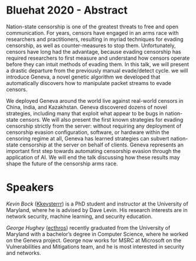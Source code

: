 

# Bluehat 2020 - Abstract

Nation-state censorship is one of the greatest threats to free and open communication. For years, censors have engaged in an arms race with researchers and practitioners, resulting in myriad techniques for evading censorship, as well as counter-measures to stop them. Unfortunately, censors have long had the advantage, because evading censorship has required researchers to first measure and understand how censors operate before they can intuit methods of evading them. In this talk, we will present a drastic departure from the previously manual evade/detect cycle. we will introduce Geneva, a novel genetic algorithm we developed that automatically discovers how to manipulate packet streams to evade censors.

We deployed Geneva around the world live against real-world censors in China, India, and Kazakhstan. Geneva discovered dozens of novel strategies, including many that exploit what appear to be bugs in nation-state censors. We will also present the first known strategies for evading censorship strictly from the server: without requiring any deployment of censorship evasion configuration, software, or hardware within the censoring regime at all, Geneva has learned strategies can subvert nation-state censorship at the server on behalf of clients. Geneva represents an important first step towards automating censorship evasion through the application of AI. We will end the talk discussing how these results may shape the future of the censorship arms race. ​

# Speakers

*Kevin Bock* ([Kkevsterrr](https://github.com/kkevsterrr)) is a PhD student and instructor at the University of Maryland, where he is advised by Dave Levin. His research interests are in network security, machine learning, and security education.

*George Hughey* ([ecthros](https://github.com/ecthros)) recently graduated from the University of Maryland with a bachelor’s degree in Computer Science, where he worked on the Geneva project. George now works for MSRC at Microsoft on the Vulnerabilities and Mitigations team, and he is most interested in security and networks.





